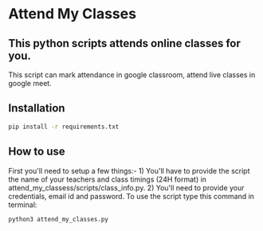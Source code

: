 # Attend My Classes
## This python scripts attends online classes for you.
This script can mark attendance in google classroom, attend live classes in google meet.
## Installation
```bash
pip install -r requirements.txt
```
## How to use
First you'll need to setup a few things:-
	1) You'll have to provide the script the name of your teachers and class timings (24H format) in attend_my_classess/scripts/class_info.py.
	2) You'll need to provide your credentials, email id and password.
To use the script type this command in terminal:
```python
python3 attend_my_classes.py
```
